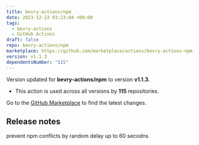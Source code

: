 ```yaml
---
title: bevry-actions/npm
date: 2023-12-23 03:23:04 +00:00
tags:
  - bevry-actions
  - GitHub Actions
draft: false
repo: bevry-actions/npm
marketplace: https://github.com/marketplace/actions/bevry-actions-npm
version: v1.1.3
dependentsNumber: "115"
---
```



Version updated for **bevry-actions/npm** to version **v1.1.3**.
- This action is used across all versions by **115** repositories.

Go to the [GitHub Marketplace](https://github.com/marketplace/actions/bevry-actions-npm) to find the latest changes.

## Release notes

prevent npm conflicts by random delay up to 60 secodns
